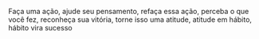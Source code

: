 Faça uma ação, ajude seu pensamento, refaça essa ação, perceba o que você fez, reconheça sua vitória, torne isso uma atitude, atitude em hábito, hábito vira sucesso